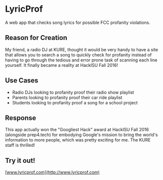 # LyricProf
A web app that checks song lyrics for possible FCC profanity violations.

## Reason for Creation
My friend, a radio DJ at KURE, thought it would be very handy to have a site that allows you to search a song to quickly check for profanity instead of having to go through the tedious and error prone task of scanning each line yourself. It finally became a reality at HackISU Fall 2016!

## Use Cases
  * Radio DJs looking to profanity proof their radio show playlist
  * Parents looking to profanity proof their car ride playlist
  * Students looking to profanity proof a song for a school project
  
## Response
This app actually won the "Googliest Hack" award at HackISU Fall 2016 (alongside prep4.tech) for embodying Google's mission to bring the world's information to more people, which was pretty exciting for me.
The KURE staff is thrilled!

## Try it out!
[www.lyricprof.com](http://www.lyricprof.com)
